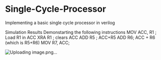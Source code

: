 # Single-Cycle-Processor
Implementing a basic single cycle processor in verilog

Simulation Results Demonstarting the following instructions
MOV ACC, R1 ; Load R1 in ACC
XRA R1 ; clears ACC
ADD R5 ; ACC+R5
ADD R6; ACC + R6 (which is R5+R6)
MOV R7, ACC;

![Uploading image.png…]()

